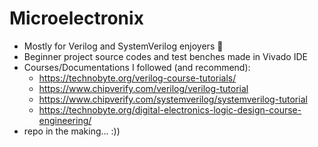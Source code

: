 # Microelectronix
- Mostly for Verilog and SystemVerilog enjoyers 🗿
- Beginner project source codes and test benches made in Vivado IDE
- Courses/Documentations I followed (and recommend):
  - https://technobyte.org/verilog-course-tutorials/
  - https://www.chipverify.com/verilog/verilog-tutorial
  - https://www.chipverify.com/systemverilog/systemverilog-tutorial
  - https://technobyte.org/digital-electronics-logic-design-course-engineering/
- repo in the making... :))
